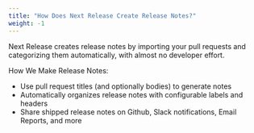 ```yaml
---
title: "How Does Next Release Create Release Notes?"
weight: -1
---
```


Next Release creates release notes by importing your pull requests and categorizing them automatically,
with almost no developer effort.

How We Make Release Notes:

-   Use pull request titles (and optionally bodies) to generate notes
-   Automatically organizes release notes with configurable labels and headers
-   Share shipped release notes on Github, Slack notifications, Email Reports, and more
